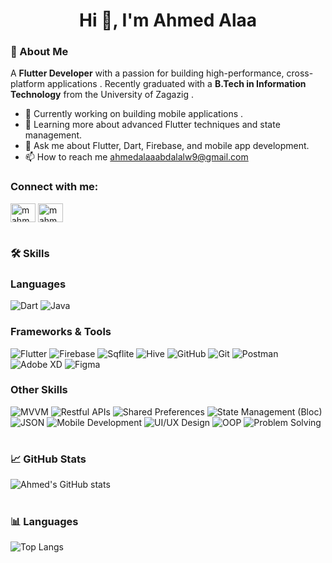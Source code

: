 <h1 align="center">Hi 👋, I'm Ahmed Alaa</h1>        

### 🚀 About Me  

 A **Flutter Developer** with a passion for building high-performance, cross-platform applications . Recently graduated with a **B.Tech in Information Technology** from the University of Zagazig .

- 💼 Currently working on building mobile applications .
- 🌱 Learning more about advanced Flutter techniques and state management.
- 💬 Ask me about Flutter, Dart, Firebase, and mobile app development.
- 📫 How to reach me ahmedalaaabdalalw9@gmail.com

<h3 align="left">Connect with me:</h3>
<p align="left">
<a href="https://www.linkedin.com/in/ahmed-alaa-8b62a1231/" target="blank"><img align="center" src="https://raw.githubusercontent.com/rahuldkjain/github-profile-readme-generator/master/src/images/icons/Social/linked-in-alt.svg" alt="mahmoud-gamal-elawady" height="30" width="40" /></a>
<a href="https://www.facebook.com/profile.php?id=100076076244457&locale=ar_AR" target="blank"><img align="center" src="https://raw.githubusercontent.com/rahuldkjain/github-profile-readme-generator/master/src/images/icons/Social/facebook.svg" alt="mahmoudgamalelawady" height="30" width="40" /></a>
</p>
<h1></h1>


### 🛠 Skills

### Languages
![Dart](https://img.shields.io/badge/Dart-0175C2?style=for-the-badge&logo=dart&logoColor=white)
![Java](https://img.shields.io/badge/Java-007396?style=for-the-badge&logo=java&logoColor=white)


### Frameworks & Tools
![Flutter](https://img.shields.io/badge/Flutter-02569B?style=for-the-badge&logo=flutter&logoColor=white)
![Firebase](https://img.shields.io/badge/Firebase-FFCA28?style=for-the-badge&logo=firebase&logoColor=white)
![Sqflite](https://img.shields.io/badge/Sqflite-47A248?style=for-the-badge&logo=sqlite&logoColor=white)
![Hive](https://img.shields.io/badge/Hive-FFAE3D?style=for-the-badge&logo=hive&logoColor=white)
![GitHub](https://img.shields.io/badge/GitHub-181717?style=for-the-badge&logo=github&logoColor=white)
![Git](https://img.shields.io/badge/Git-F05032?style=for-the-badge&logo=git&logoColor=white)
![Postman](https://img.shields.io/badge/Postman-FF6C37?style=for-the-badge&logo=postman&logoColor=white)
![Adobe XD](https://img.shields.io/badge/Adobe%20XD-FF61F6?style=for-the-badge&logo=adobe%20xd&logoColor=white)
![Figma](https://img.shields.io/badge/Figma-F24E1E?style=for-the-badge&logo=figma&logoColor=white)

### Other Skills
![MVVM](https://img.shields.io/badge/MVVM-232F3E?style=for-the-badge&logo=microsoft&logoColor=white)
![Restful APIs](https://img.shields.io/badge/RESTful%20APIs-FF6F00?style=for-the-badge&logo=api&logoColor=white)
![Shared Preferences](https://img.shields.io/badge/Shared%20Preferences-47A248?style=for-the-badge&logo=android&logoColor=white)
![State Management (Bloc)](https://img.shields.io/badge/State%20Management-Bloc-8E44AD?style=for-the-badge&logo=flutter&logoColor=white)
![JSON](https://img.shields.io/badge/JSON-000000?style=for-the-badge&logo=json&logoColor=white)
![Mobile Development](https://img.shields.io/badge/Mobile%20Development-47A248?style=for-the-badge&logo=mobile&logoColor=white)
![UI/UX Design](https://img.shields.io/badge/UI%2FUX-Design-FF4088?style=for-the-badge&logo=figma&logoColor=white)
![OOP](https://img.shields.io/badge/OOP-1F618D?style=for-the-badge&logo=object-oriented-programming&logoColor=white)
![Problem Solving](https://img.shields.io/badge/Problem%20Solving-1E8449?style=for-the-badge&logo=problem-solving&logoColor=white)

<h1></h1>


### 📈 GitHub Stats
![Ahmed's GitHub stats](https://github-readme-stats.vercel.app/api?username=ahmed3ab3al&show_icons=true&theme=radical)

<h1></h1>

### 📊 Languages
![Top Langs](https://github-readme-stats.vercel.app/api/top-langs?username=ahmed3ab3al&show_icons=true&locale=en&layout=compact&theme=radical)


